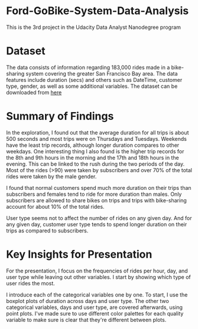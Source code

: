 # Ford-GoBike-System-Data-Analysis
This is the 3rd project in the Udacity Data Analyst Nanodegree program
# Dataset
The data consists of information regarding 183,000 rides made in a bike-sharing system covering the greater San Francisco Bay area. The data features include duration (secs) and others such as DateTime, customer type, gender, as well as some additional variables. The dataset can be downloaded from [here](https://video.udacity-data.com/topher/2020/October/5f91cf38_201902-fordgobike-tripdata/201902-fordgobike-tripdata.csv)
# Summary of Findings
In the exploration, I found out that the average duration for all trips is about 500 seconds and most trips were on Thursdays and Tuesdays.
Weekends have the least trip records, although longer duration compares to other weekdays. 
One interesting thing I also found is the higher trip records for the 8th and 9th hours in the morning and the 17th and 18th hours in the evening.
This can be linked to the rush during the two periods of the day.
Most of the rides (>90) were taken by subscribers and over 70% of the total rides were taken by the male gender.

I found that normal customers spend much more duration on their trips than subscribers and females tend to ride for more duration than males.
Only subscribers are allowed to share bikes on trips and trips with bike-sharing account for about 10% of the total rides.

User type seems not to affect the number of rides on any given day.
And for any given day, customer user type tends to spend longer duration on their trips as compared to subscribers.
# Key Insights for Presentation
For the presentation, I focus on the frequencies of rides per hour, day, and user type while leaving out other variables.
 I start by showing which type of user rides the most.

I introduce each of the categorical variables one by one. 
To start, I use the boxplot plots of duration across days and user type.
The other two categorical variables, days and user type, are covered afterwards, using point plots.
I've made sure to use different color palettes for each quality variable to make sure is clear that they're different between plots.

